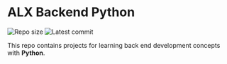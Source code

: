 # ALX Backend Python

![Repo size](https://img.shields.io/github/repo-size/Chesterkxng/alx-backend-python)
![Latest commit](https://img.shields.io/github/last-commit/Chesterkxng/alx-backend-python/master?style=round-square)

This repo contains projects for learning back end development concepts with __Python__.
